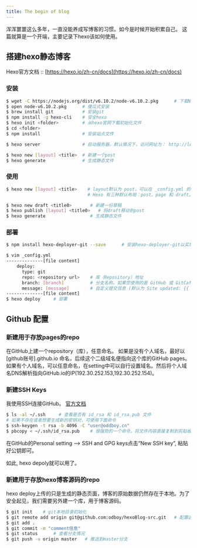 ```yaml
---
title: The begin of blog
---
```

浑浑噩噩这么多年，一直没能养成写博客的习惯。如今是时候开始积累自己。
这篇就算是一个开端，主要记录下hexo该如何使用。

## 搭建hexo静态博客
Hexo官方文档 :: [https://hexo.io/zh-cn/docs](https://hexo.io/zh-cn/docs)
### 安装

``` bash
$ wget -C https://nodejs.org/dist/v6.10.2/node-v6.10.2.pkg      # 下载Node.js安装包
$ open node-v6.10.2.pkg      # 傻瓜式安装
$ brew install git           # 安装git
$ npm install -g hexo-cli    # 安全hexo
$ hexo init <folder>         # 从hexo官网下载初始化文件
$ cd <folder>                
$ npm install                # 安装站点文件

$ hexo server                # 启动服务器。默认情况下，访问网址为： http://localhost:4000/

$ hexo new [layout] <title>  # 新建一个post
$ hexo generate              # 生成静态文件
```

### 使用

``` bash
$ hexo new [layout] <title>    # layout默认为 post，可以在 _config.yml 的 default_layout 参数指定。
                               # Hexo 有三种默认布局：post、page 和 draft。

$ hexo new draft <title0>       # 新建一份草稿
$ hexo publish [layout] <title0>   # 将draft移动到post
$ hexo generate                 # 生成静态文件
```

### 部署

``` bash
$ npm install hexo-deployer-git --save      # 安装hexo-deployer-git以实现git部署

$ vim _config.yml
--------------[file content]
    deploy:
      type: git
      repo: <repository url>    # 库（Repository）地址
      branch: [branch]          # 分支名称。如果您使用的是 GitHub 或 GitCafe 的话，程序会尝试自动检测。
      message: [message]        # 自定义提交信息 (默认为 Site updated: {{ now('YYYY-MM-DD HH:mm:ss') }})
--------------[file content]
$ hexo deploy     # 部署
```

## Github 配置
### 新建用于存放pages的repo
在GitHub上建一个repository（库），任意命名。
如果是没有个人域名，最好以 [github账号].github.io 命名，后续这个二级域名便指向这个库的GitHub pages。
如果有个人域名，可以任意命名，在setting中可以自行设置域名。然后将个人域名DNS解析指向GitHub.io的IP(192.30.252.153,192.30.252.154)。

### 新建SSH Keys
我使用SSH连接GitHub。 [官方文档](https://help.github.com/articles/connecting-to-github-with-ssh/)

``` bash
$ ls -al ~/.ssh     # 查看是否有 id_rsa 和 id_rsa.pub 文件
# 如果不存在或者想要生成新的密钥对，可使用下面命令
$ ssh-keygen -t rsa -b 4096 -C "user@oddboy.cn"
$ pbcopy < ~/.ssh/id_rsa.pub    # 很强势的一个命令，将文件内容直接复制到剪贴板。
```
在GitHub的Personal setting --> SSH and GPG keys点击“New SSH key”, 粘贴好公钥即可。

如此, hexo depoly就可以用了。

### 新建用于存放hexo博客源码的repo
hexo deploy上传的只是生成的静态页面，博客的原始数据仍然存在于本地。为了安全起见，我们需要另外建一个库，用于博客源码。

``` bash
$ git init    # git本地目录初始化
$ git remote add origin git@github.com:odboy/hexoBlog-src.git   # 配置远程git库
$ git add .   
$ git commit -m "comment信息"
$ git status      # 查看分支情况
$ git push -u origin master   # 推送到master分支
```